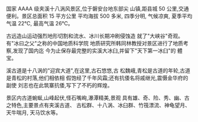 国家 AAAA 级夹溪十八涡风景区,位于磐安台地东部尖 山镇,距县城 50 公里,交通便利。景区总面积 15 平方公里 平均海拔 500 多米, 四季分明, 气候凉爽, 夏季平均气温 22℃, 最高气温 26℃。

古远造山运动强烈地形切割和流水、冰川长期冲刷侵蚀造 就了"大峡谷"奇观。有"冰曰之父"之称的中国地质科学院 地质研究所韩同林教授对景区进行了地质考察,发现了国内迄 今为止保存最完整的实溪大冰臼,并留下"天下第一冰臼"的 體宝。

溪古道是十八涡的"迎宾大道",在这里,古石悠悠,古 松魏峨,青松是古道的年轮,古道是青松的村落,他们相依相 假饱经了千年风霜;还有抗倭名将戚继光,震慑金华府的副使 刘志也在此筑寨抗倭,写下了不朽的辉煌。

景区内古道蜿蜒,山峰起伏,怪石嘴峋,瀑潭精美,景观 具有雄、奇、险、秀、幽、古之特色,主要景点有夹溪古道、 古松群、十八涡、冰臼群、竹筏漂流、神龟望月、天牛喘月, 天马饮水等。
